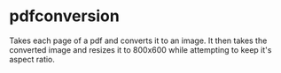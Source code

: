# pdfconversion

Takes each page of a pdf and converts it to an image.  It then takes the converted image and resizes it to 800x600 while attempting to keep it's aspect ratio.
